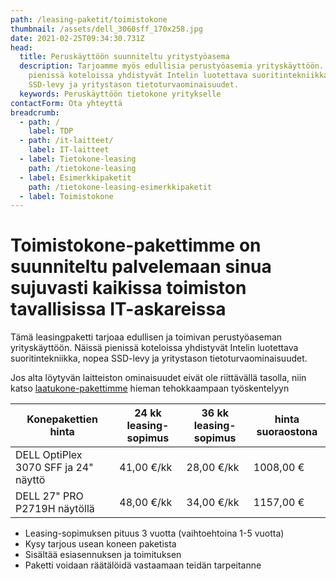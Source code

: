 ```yaml
---
path: /leasing-paketit/toimistokone
thumbnail: /assets/dell_3060sff_170x258.jpg
date: 2021-02-25T09:34:30.731Z
head:
  title: Peruskäyttöön suunniteltu yritystyöasema
  description: Tarjoamme myös edullisia perustyöasemia yrityskäyttöön. Näissä
    pienissä koteloissa yhdistyvät Intelin luotettava suoritintekniikka, nopea
    SSD-levy ja yritystason tietoturvaominaisuudet.
  keywords: Peruskäyttöön tietokone yritykselle
contactForm: Ota yhteyttä
breadcrumb:
  - path: /
    label: TDP
  - path: /it-laitteet/
    label: IT-laitteet
  - label: Tietokone-leasing
    path: /tietokone-leasing
  - label: Esimerkkipaketit
    path: /tietokone-leasing-esimerkkipaketit
  - label: Toimistokone
---
```

# Toimistokone-pakettimme on suunniteltu palvelemaan sinua sujuvasti kaikissa toimiston tavallisissa IT-askareissa

Tämä leasingpaketti tarjoaa edullisen ja toimivan perustyöaseman yrityskäyttöön. Näissä pienissä koteloissa yhdistyvät Intelin luotettava suoritintekniikka, nopea SSD-levy ja yritystason tietoturvaominaisuudet.

Jos alta löytyvän laitteiston ominaisuudet eivät ole riittävällä tasolla, niin katso <a href="/leasing-paketit/laatukone">laatukone-pakettimme</a> hieman tehokkaampaan työskentelyyn

| Konepakettien hinta                  | 24 kk leasing-sopimus | 36 kk leasing-sopimus | hinta suoraostona |
| ------------------------------------ | --------------------- | --------------------- | ----------------- |
| DELL OptiPlex 3070 SFF ja 24" näyttö | 41,00 €/kk            | 28,00 €/kk            | 1008,00 €         |
| DELL 27" PRO P2719H näytöllä         | 48,00 €/kk            | 34,00 €/kk            | 1157,00 €         |

* Leasing-sopimuksen pituus 3 vuotta (vaihtoehtoina 1-5 vuotta)
* Kysy tarjous usean koneen paketista
* Sisältää esiasennuksen ja toimituksen
* Paketti voidaan räätälöidä vastaamaan teidän tarpeitanne

<Cards cardsPerRow="2" cards='[{"bgColor":"lightest","title":"DELL OptiPlex 3070 SFF","linkBgColor":"darkest","image":"/assets/dell_3060sff_170x258.jpg","content":"Dell OptiPlex 3070 SFF on yrityskäyttöön suunniteltu luotettava ja hankintahinnaltaan edullinen perustyöasema.\n\nPienikokoisen SFF pöytäkotelon ansiosta 3070 asentuu vaivattomasti ahtaampiinkin tiloihin.\n\n* Intel Core i5-9500 (Max. 4.10GHz, 9M, 6C) prosessori\n* Windows 10 Pro 64 bit\n* Intel UHD Graphics 630\n* 8Gt muistia, 256SSD, 4x USB3.1, 4x USB2.0, DP\n* Integroitu muistikortinlukija / Optinen asema DVD+/-RW\n* 3 vuoden onsite-huolto ja Tekninen tuki – puhelinneuvonta – 1 vuosi\n* Tuotekoodit:FG1F5,O3XXX_3813,DELL-P2419H\n"},{"bgColor":"lightest","title":"DELL 24\" P2419H FHD/IPS/HAS/PIVOT","linkBgColor":"darkest","content":"Dell U2419H vastaa vaativan-käyttäjän tarpeisiin FullHD-tarkkuudella ja kattavilla ominaisuuksillaan\n\nLED-taustavalaistussa 24” IPS laajakuvanäytössä on huipputarkka kuva ja alhainen virrankulutus. Monipuolisesti säädettävä PIVOT jalusta ja korkeudensäätö.\n\nLED-taustavalaistussa 27” IPS laajakuvanäytössä on huipputarkka kuva ja alhainen virrankulutus. Monipuolisesti säädettävä PIVOT jalusta ja korkeudensäätö.","image":"/assets/dell_u2419h_250x207.jpg"}]' />